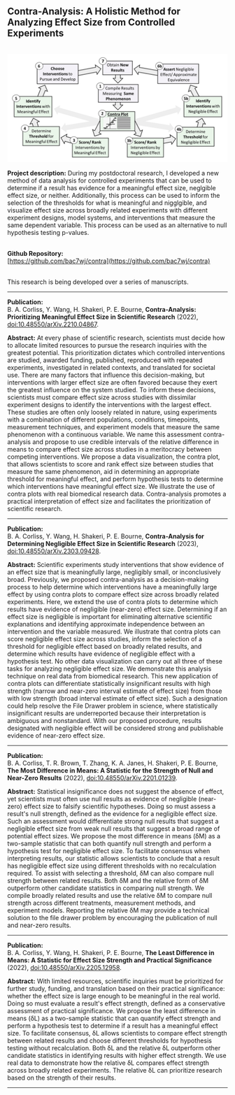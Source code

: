 ## Contra-Analysis: A Holistic Method for Analyzing Effect Size from Controlled Experiments

<br>
<img src="https://github.com/bacorliss/bacorliss.github.io/blob/ffb19f44878ad12fcdda860127fbf3c0591680d3/images/project_contra-analysis.PNG?raw=true"/>
<br>

**Project description:** During my postdoctoral research, I developed a new method of data analysis for controlled experiments that can be used to determine if a result has evidence for a meaningful effect size, neglgible effect size, or neither. Additionally, this process can be used to inform the selection of the thresholds for what is meaningful and nigglgible, and visualize effect size across broadly related experiments with different experiment designs, model systems, and interventions that measure the same dependent variable. This process can be used as an alternative to null hypothesis testing p-values.
<br><br>

**Github Repository:** <br>
[https://github.com/bac7wj/contra](https://github.com/bac7wj/contra)
<br><br>

This research is being developed over a series of manuscripts.

------

**Publication:** <br>
B. A. Corliss, Y. Wang, H. Shakeri, P. E. Bourne, **Contra-Analysis: Prioritizing Meaningful Effect Size in Scientific Research** (2022), [doi:10.48550/arXiv.2210.04867](doi:10.48550/arXiv.2210.04867).
<br>

**Abstract:** At every phase of scientific research, scientists must decide how to allocate limited resources to pursue the research inquiries with the greatest potential. This prioritization dictates which controlled interventions are studied, awarded funding, published, reproduced with repeated experiments, investigated in related contexts, and translated for societal use. There are many factors that influence this decision-making, but interventions with larger effect size are often favored because they exert the greatest influence on the system studied. To inform these decisions, scientists must compare effect size across studies with dissimilar experiment designs to identify the interventions with the largest effect. These studies are often only loosely related in nature, using experiments with a combination of different populations, conditions, timepoints, measurement techniques, and experiment models that measure the same phenomenon with a continuous variable. We name this assessment contra-analysis and propose to use credible intervals of the relative difference in means to compare effect size across studies in a meritocracy between competing interventions. We propose a data visualization, the contra plot, that allows scientists to score and rank effect size between studies that measure the same phenomenon, aid in determining an appropriate threshold for meaningful effect, and perform hypothesis tests to determine which interventions have meaningful effect size. We illustrate the use of contra plots with real biomedical research data. Contra-analysis promotes a practical interpretation of effect size and facilitates the prioritization of scientific research.

-------

**Publication:** <br>
B. A. Corliss, Y. Wang, H. Shakeri, P. E. Bourne, **Contra-Analysis for Determining Negligible Effect Size in Scientific Research** (2023), [doi:10.48550/arXiv.2303.09428](doi:10.48550/arXiv.2303.09428).
<br>

**Abstract:** Scientific experiments study interventions that show evidence of an effect size that is meaningfully large, negligibly small, or inconclusively broad. Previously, we proposed contra-analysis as a decision-making process to help determine which interventions have a meaningfully large effect by using contra plots to compare effect size across broadly related experiments. Here, we extend the use of contra plots to determine which results have evidence of negligible (near-zero) effect size. Determining if an effect size is negligible is important for eliminating alternative scientific explanations and identifying approximate independence between an intervention and the variable measured. We illustrate that contra plots can score negligible effect size across studies, inform the selection of a threshold for negligible effect based on broadly related results, and determine which results have evidence of negligible effect with a hypothesis test. No other data visualization can carry out all three of these tasks for analyzing negligible effect size. We demonstrate this analysis technique on real data from biomedical research. This new application of contra plots can differentiate statistically insignificant results with high strength (narrow and near-zero interval estimate of effect size) from those with low strength (broad interval estimate of effect size). Such a designation could help resolve the File Drawer problem in science, where statistically insignificant results are underreported because their interpretation is ambiguous and nonstandard. With our proposed procedure, results designated with negligible effect will be considered strong and publishable evidence of near-zero effect size.

-------
**Publication:** <br>
B. A. Corliss, T. R. Brown, T. Zhang, K. A. Janes, H. Shakeri, P. E. Bourne, **The Most Difference in Means: A Statistic for the Strength of Null and Near-Zero Results** (2022), [doi:10.48550/arXiv.2201.01239](doi:10.48550/arXiv.2201.01239).
<br>

**Abstract:** Statistical insignificance does not suggest the absence of effect, yet scientists must often use null results as evidence of negligible (near-zero) effect size to falsify scientific hypotheses. Doing so must assess a result's null strength, defined as the evidence for a negligible effect size. Such an assessment would differentiate strong null results that suggest a negligible effect size from weak null results that suggest a broad range of potential effect sizes. We propose the most difference in means (δM) as a two-sample statistic that can both quantify null strength and perform a hypothesis test for negligible effect size. To facilitate consensus when interpreting results, our statistic allows scientists to conclude that a result has negligible effect size using different thresholds with no recalculation required. To assist with selecting a threshold, δM can also compare null strength between related results. Both δM and the relative form of δM outperform other candidate statistics in comparing null strength. We compile broadly related results and use the relative δM to compare null strength across different treatments, measurement methods, and experiment models. Reporting the relative δM may provide a technical solution to the file drawer problem by encouraging the publication of null and near-zero results.

-------
**Publication:** <br>
B. A. Corliss, Y. Wang, H. Shakeri, P. E. Bourne, **The Least Difference in Means: A Statistic for Effect Size Strength and Practical Significance** (2022), [doi:10.48550/arXiv.2205.12958](doi:10.48550/arXiv.2205.12958).
<br>

**Abstract:** With limited resources, scientific inquiries must be prioritized for further study, funding, and translation based on their practical significance: whether the effect size is large enough to be meaningful in the real world. Doing so must evaluate a result's effect strength, defined as a conservative assessment of practical significance. We propose the least difference in means (δL) as a two-sample statistic that can quantify effect strength and perform a hypothesis test to determine if a result has a meaningful effect size. To facilitate consensus, δL allows scientists to compare effect strength between related results and choose different thresholds for hypothesis testing without recalculation. Both δL and the relative δL outperform other candidate statistics in identifying results with higher effect strength. We use real data to demonstrate how the relative δL compares effect strength across broadly related experiments. The relative δL can prioritize research based on the strength of their results.

-------

